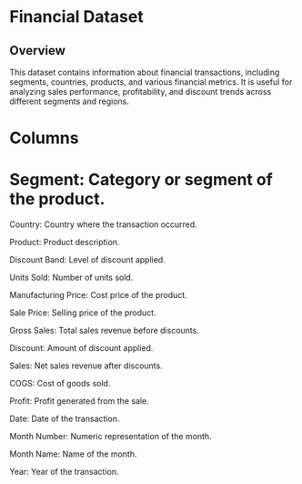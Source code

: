 # Financial Dataset

## Overview
This dataset contains information about financial transactions, including segments, countries, products, and various financial metrics. It is useful for analyzing sales performance, profitability, and discount trends across different segments and regions.

# Columns
# Segment: Category or segment of the product.

Country: Country where the transaction occurred.

Product: Product description.

Discount Band: Level of discount applied.

Units Sold: Number of units sold.

Manufacturing Price: Cost price of the product.

Sale Price: Selling price of the product.

Gross Sales: Total sales revenue before discounts.

Discount: Amount of discount applied.

Sales: Net sales revenue after discounts.

COGS: Cost of goods sold.

Profit: Profit generated from the sale.

Date: Date of the transaction.

Month Number: Numeric representation of the month.

Month Name: Name of the month.

Year: Year of the transaction.
